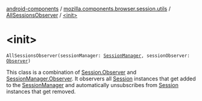 [android-components](../../index.md) / [mozilla.components.browser.session.utils](../index.md) / [AllSessionsObserver](index.md) / [&lt;init&gt;](./-init-.md)

# &lt;init&gt;

`AllSessionsObserver(sessionManager: `[`SessionManager`](../../mozilla.components.browser.session/-session-manager/index.md)`, sessionObserver: `[`Observer`](-observer/index.md)`)`

This class is a combination of [Session.Observer](../../mozilla.components.browser.session/-session/-observer/index.md) and [SessionManager.Observer](../../mozilla.components.browser.session/-session-manager/-observer/index.md). It observers all [Session](../../mozilla.components.browser.session/-session/index.md) instances
that get added to the [SessionManager](../../mozilla.components.browser.session/-session-manager/index.md) and automatically unsubscribes from [Session](../../mozilla.components.browser.session/-session/index.md) instances that get removed.

